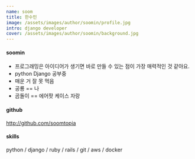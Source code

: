 ```yaml
---
name: soom
title: 한수민
image: /assets/images/author/soomin/profile.jpg
intro: django developer
cover: /assets/images/author/soomin/background.jpg
---
```


#### soomin
- 프로그래밍은 아이디어가 생기면 바로 만들 수 있는 점이 가장 매력적인 것 같아요. 
- python Django 공부중
- 매운 거 잘 못 먹음
- 공룡 == 나 
- 곰돌이 == 에어팟 케이스 자랑

####  github
<http://github.com/soomtopia>

#### skills 
python / django / ruby / rails / git / aws / docker  